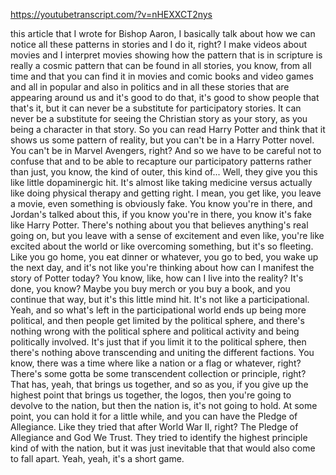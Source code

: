https://youtubetranscript.com/?v=nHEXXCT2nys

 this article that I wrote for Bishop Aaron, I basically talk about how we can notice all these patterns in stories and I do it, right? I make videos about movies and I interpret movies showing how the pattern that is in scripture is really a cosmic pattern that can be found in all stories, you know, from all time and that you can find it in movies and comic books and video games and all in popular and also in politics and in all these stories that are appearing around us and it's good to do that, it's good to show people that that's it, but it can never be a substitute for participatory stories. It can never be a substitute for seeing the Christian story as your story, as you being a character in that story. So you can read Harry Potter and think that it shows us some pattern of reality, but you can't be in a Harry Potter novel. You can't be in Marvel Avengers, right? And so we have to be careful not to confuse that and to be able to recapture our participatory patterns rather than just, you know, the kind of outer, this kind of... Well, they give you this like little dopaminergic hit. It's almost like taking medicine versus actually like doing physical therapy and getting right. I mean, you get like, you leave a movie, even something is obviously fake. You know you're in there, and Jordan's talked about this, if you know you're in there, you know it's fake like Harry Potter. There's nothing about you that believes anything's real going on, but you leave with a sense of excitement and even like, you're like excited about the world or like overcoming something, but it's so fleeting. Like you go home, you eat dinner or whatever, you go to bed, you wake up the next day, and it's not like you're thinking about how can I manifest the story of Potter today? You know, like, how can I live into the reality? It's done, you know? Maybe you buy merch or you buy a book, and you continue that way, but it's this little mind hit. It's not like a participational. Yeah, and so what's left in the participational world ends up being more political, and then people get limited by the political sphere, and there's nothing wrong with the political sphere and political activity and being politically involved. It's just that if you limit it to the political sphere, then there's nothing above transcending and uniting the different factions. You know, there was a time where like a nation or a flag or whatever, right? There's some gotta be some transcendent collection or principle, right? That has, yeah, that brings us together, and so as you, if you give up the highest point that brings us together, the logos, then you're going to devolve to the nation, but then the nation is, it's not going to hold. At some point, you can hold it for a little while, and you can have the Pledge of Allegiance. Like they tried that after World War II, right? The Pledge of Allegiance and God We Trust. They tried to identify the highest principle kind of with the nation, but it was just inevitable that that would also come to fall apart. Yeah, yeah, it's a short game.